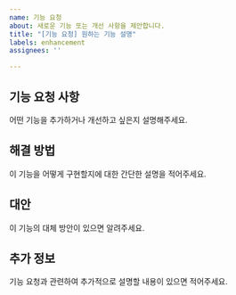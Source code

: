 ```yaml
---
name: 기능 요청
about: 새로운 기능 또는 개선 사항을 제안합니다.
title: "[기능 요청] 원하는 기능 설명"
labels: enhancement
assignees: ''

---
```


## 기능 요청 사항
어떤 기능을 추가하거나 개선하고 싶은지 설명해주세요.

## 해결 방법
이 기능을 어떻게 구현할지에 대한 간단한 설명을 적어주세요.

## 대안
이 기능의 대체 방안이 있으면 알려주세요.

## 추가 정보
기능 요청과 관련하여 추가적으로 설명할 내용이 있으면 적어주세요.
